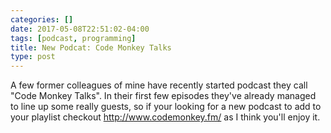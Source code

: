 ```yaml
---
categories: []
date: 2017-05-08T22:51:02-04:00
tags: [podcast, programming]
title: New Podcat: Code Monkey Talks
type: post
---
```

A few former colleagues of mine have recently started podcast they call "Code Monkey Talks". In their first few 
episodes they've already managed to line up some really guests, so if your looking for a new podcast to add to 
your playlist checkout http://www.codemonkey.fm/ as I think you'll enjoy it.

